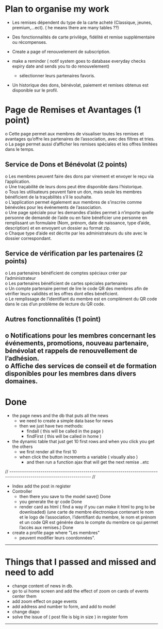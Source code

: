 # Plan to organise my work


- Les remises dépendent du type de la carte acheté (Classique, jeunes, premium,…ect). ( he means there are many tables ??)

- Des fonctionnalités de carte privilège, fidélité et remise supplémentaire ou récompenses. 

- Create a page of renouvelement de subscription.

- make a reminder ( notif system goes to database everyday checks expiry date
and sends you to do renouvelement) 


  - sélectionner leurs partenaires favoris. 

- Un historique des dons, bénévolat, paiement et remises obtenus est disponible sur le profil.


# Page de Remises et Avantages (1 point)

o Cette page permet aux membres de visualiser toutes les remises et avantages qu’offre les
partenaires de l’association, avec des filtres et tries.<br>
o La page permet aussi d’afficher les remises spéciales et les offres limitées dans le temps.

## Service de Dons et Bénévolat (2 points)

o Les membres peuvent faire des dons par virement et envoyer le reçu via l’application.<br>
o Une traçabilité de leurs dons peut être disponible dans l’historique.<br>
o Tous les utilisateurs peuvent faire un don, mais seule les membres bénéficient de la
traçabilités s’il le souhaite.<br>
o L’application permet également aux membres de s’inscrire comme bénévoles pour les
événements de l’association.<br>
o Une page spéciale pour les demandes d’aides permet à n’importe quelle personne de
demandé de l’aide ou en faire bénéficier une personne en remplissant un formulaire (Nom,
prénom, date de naissance, type d’aide, description) et en envoyant un dossier au format
zip.<br>
o Chaque type d’aide est décrite par les administrateurs du site avec le dossier correspondant.


## Service de vérification par les partenaires (2 points)

o Les partenaires bénéficient de comptes spéciaux créer par l’administrateur<br>
o Les partenaires bénéficient de cartes spéciales partenaires<br>
o Un compte partenaire permet de lire le code QR des membres afin de vérifier leurs validités
et les offres dont elles bénéficient.<br>
o Le remplissage de l’identifiant du membre est en complément du QR code dans le cas d’un
problème de lecture du QR code.

## Autres fonctionnalités (1 point)

o Notifications pour les membres concernant les événements, promotions, nouveau
partenaire, bénévolat et rappels de renouvellement de l’adhésion.<br>
o Affiche des services de conseil et de formation disponibles pour les membres dans divers
domaines.
---
# Done
- the page news and the db that puts all the news
  - we need to create a simple data base for news
  - then we just have two methods:
    - findall ( this will be called in the page )
    - findFirst ( this will be called in home )
- the dynamic table that just get 10 first rows and when you click you get the others
  - we first render all the first 10
  - when click the button increments a variable ( visually also )
    - and then run a function ajax that will get the next remise ..etc

// ------------------------------------------------------------------------------------------------------------------------ //

- Index add the post in register
- Controller
  - then there you save to the model save() Done
  - you generate the qr code Done
  - render card as html ( find a way if you can make it html to png to be downloaded)
    (une carte de membre électronique contenant le nom et le logo de
    l’association, l’identifiant du membre, le nom et prénom et un code QR est générée dans
    le compte du membre ce qui permet l’accès aux remises.) Done
- create a profile page where "Les membres"
  - peuvent modifier leurs coordonnées".
---
# Things that I passed and missed and need to add
- change content of news in db.
- go to ui home screen and add the effect of zoom on cards of events center them 
- add zoom effect on page events
- add address and number to form, and add to model 
- change diapo
- solve the issue of ( post file is big in size ) in register form

---